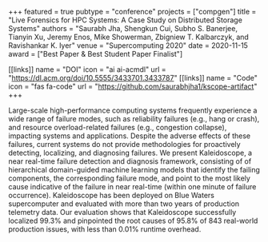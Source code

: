 +++
featured = true
pubtype = "conference"
projects = ["compgen"]
title = "Live Forensics for HPC Systems: A Case Study on Distributed Storage Systems"
authors = "Saurabh Jha, Shengkun Cui, Subho S. Banerjee, Tianyin Xu, Jeremy Enos, Mike Showerman, Zbigniew T. Kalbarczyk, and Ravishankar K. Iyer"
venue = "Supercomputing 2020"
date = 2020-11-15
award = ["Best Paper & Best Student Paper Finalist"]

[[links]]
  name = "DOI"
  icon = "ai ai-acmdl"
  url = "https://dl.acm.org/doi/10.5555/3433701.3433787"
[[links]]
  name = "Code"
  icon = "fas fa-code"
  url = "https://github.com/saurabhjha1/kscope-artifact"
+++

Large-scale high-performance computing systems frequently experience a wide range of failure modes,
such as reliability failures (e.g., hang or crash), and resource overload-related failures (e.g.,
congestion collapse), impacting systems and applications. Despite the adverse effects of these
failures, current systems do not provide methodologies for proactively detecting, localizing, and
diagnosing failures. We present Kaleidoscope, a near real-time failure detection and diagnosis
framework, consisting of of hierarchical domain-guided machine learning models that identify the
failing components, the corresponding failure mode, and point to the most likely cause indicative of
the failure in near real-time (within one minute of failure occurrence). Kaleidoscope has been
deployed on Blue Waters supercomputer and evaluated with more than two years of production telemetry
data. Our evaluation shows that Kaleidoscope successfully localized 99.3% and pinpointed the root
causes of 95.8% of 843 real-world production issues, with less than 0.01% runtime overhead.

